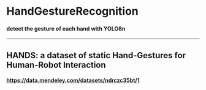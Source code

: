 # HandGestureRecognition
#### detect the gesture of each hand with YOLO8n ####
--------------------------------------------------------------------------
## HANDS: a dataset of static Hand-Gestures for Human-Robot Interaction ##
#### https://data.mendeley.com/datasets/ndrczc35bt/1 ####
